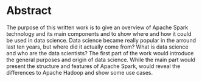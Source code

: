 # Abstract

The purpose of this written work is to give an overview of Apache Spark technology and its main components and to show where and how it could be used in data science. Data science became really popular in the arround last ten years, but where did it actually come from? What is data science and who are the data scientists? The first part of the work would introduce the general purposes and origin of data science. While the main part would present the structure and features of Apache Spark, would reveal the differences to Apache Hadoop and show some use cases.